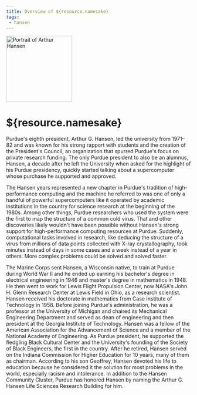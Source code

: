 ```yaml
---
title: Overview of ${resource.namesake}
tags:
 - hansen
---
```


<div class="pic-caption-right">
	<img src="/compute/hansen/images/bio.png" alt="Portrait of Arthur Hansen" class="pic-right" width="180" />
</div>

# ${resource.namesake}

Purdue's eighth president, Arthur G. Hansen, led the university from 1971&#8211;82 and was known for his strong rapport with students and the creation of the President's Council, an organization that spurred Purdue's focus on private research funding. The only Purdue president to also be an alumnus, Hansen, a decade after he left the University when asked for the highlight of his Purdue presidency, quickly started talking about a supercomputer whose purchase he supported and approved.

The Hansen years represented a new chapter in Purdue's tradition of high-performance computing and the machine he referred to was one of only a handful of powerful supercomputers like it operated by academic institutions in the country for science research at the beginning of the 1980s. Among other things, Purdue researchers who used the system were the first to map the structure of a common cold virus. That and other discoveries likely wouldn't have been possible without Hansen's strong support for high-performance computing resources at Purdue. Suddenly, computational tasks involved in research, like deducing the structure of a virus from millions of data points collected with X-ray crystallography, took minutes instead of days in some cases and a week instead of a year in others. More complex problems could be solved and solved faster.

The Marine Corps sent Hansen, a Wisconsin native, to train at Purdue during World War II and he ended up earning his bachelor's degree in electrical engineering in 1946 and master's degree in mathematics in 1948. He then went to work for Lewis Flight Propulsion Center, now NASA's John H. Glenn Research Center at Lewis Field in Ohio, as a research scientist. Hansen received his doctorate in mathematics from Case Institute of Technology in 1958. Before joining Purdue's administration, he was a professor at the University of Michigan and chaired its Mechanical Engineering Department and served as dean of engineering and then president at the Georgia Institute of Technology. Hansen was a fellow of the American Association for the Advancement of Science and a member of the National Academy of Engineering. As Purdue president, he supported the fledgling Black Cultural Center and the University's founding of the Society of Black Engineers, the first in the country. After he retired, Hansen served on the Indiana Commission for Higher Education for 10 years, many of them as chairman. According to his son Geoffrey, Hansen devoted his life to education because he considered it the solution for most problems in the world, especially racism and intolerance. In addition to the Hansen Community Cluster, Purdue has honored Hansen by naming the Arthur G. Hansen Life Sciences Research Building for him.

